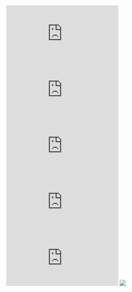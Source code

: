 ![](http://52.24.85.100/docs/awsgsg-intro.pdf?git=1)
![](http://52.24.85.100/docs/awsgsg-intro.pdf?git=2)
![](http://52.24.85.100/docs/awsgsg-intro.pdf?git=3)
![](http://52.24.85.100/docs/awsgsg-intro.pdf?git=4)
![](http://52.24.85.100/docs/awsgsg-intro.pdf?git=5)
![](http://52.24.85.100/imgs/cat.jpg?gitfour=271)
